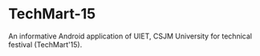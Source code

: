 # TechMart-15
An informative Android application of UIET, CSJM University for technical festival (TechMart'15).
